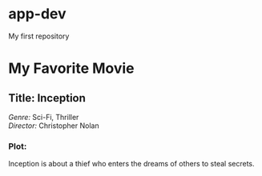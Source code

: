 # app-dev
My first repository

# My Favorite Movie

## Title: Inception

*Genre:* Sci-Fi, Thriller  
*Director:* Christopher Nolan

### Plot:
Inception is about a thief who enters the dreams of others to steal secrets.
